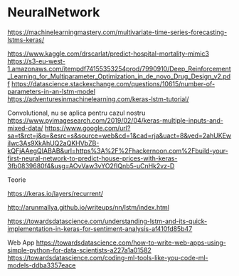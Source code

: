 # NeuralNetwork

https://machinelearningmastery.com/multivariate-time-series-forecasting-lstms-keras/

https://www.kaggle.com/drscarlat/predict-hospital-mortality-mimic3
https://s3-eu-west-1.amazonaws.com/itempdf74155353254prod/7990910/Deep_Reinforcement_Learning_for_Multiparameter_Optimization_in_de_novo_Drug_Design_v2.pdf
https://datascience.stackexchange.com/questions/10615/number-of-parameters-in-an-lstm-model
https://adventuresinmachinelearning.com/keras-lstm-tutorial/

Convolutional, nu se aplica pentru cazul nostru
https://www.pyimagesearch.com/2019/02/04/keras-multiple-inputs-and-mixed-data/
https://www.google.com/url?sa=t&rct=j&q=&esrc=s&source=web&cd=1&cad=rja&uact=8&ved=2ahUKEwiIwc3As9XkAhUQ2aQKHVbZB-kQFjAAegQIABAB&url=https%3A%2F%2Fhackernoon.com%2Fbuild-your-first-neural-network-to-predict-house-prices-with-keras-3fb0839680f4&usg=AOvVaw3vYO2fIQnb5-uCnHk2vz-D


Teorie

https://keras.io/layers/recurrent/

http://arunmallya.github.io/writeups/nn/lstm/index.html

https://towardsdatascience.com/understanding-lstm-and-its-quick-implementation-in-keras-for-sentiment-analysis-af410fd85b47


Web App
https://towardsdatascience.com/how-to-write-web-apps-using-simple-python-for-data-scientists-a227a1a01582
https://towardsdatascience.com/coding-ml-tools-like-you-code-ml-models-ddba3357eace
